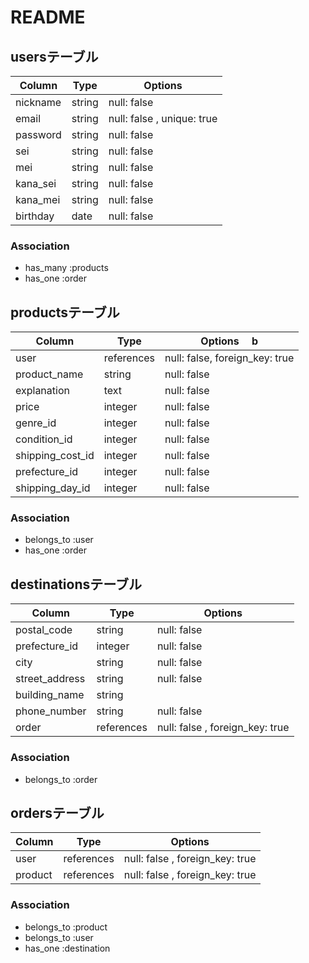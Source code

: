 # README

## usersテーブル 

| Column       | Type    | Options                    |
| ------------ | ------- | -------------------------- |
| nickname     | string  | null: false                |
| email        | string  | null: false , unique: true |
| password     | string  | null: false                |
| sei          | string  | null: false                |
| mei          | string  | null: false                |
| kana_sei     | string  | null: false                |
| kana_mei     | string  | null: false                |
| birthday     | date    | null: false                |

### Association

- has_many :products
- has_one :order

## productsテーブル

| Column           | Type       | Options                   　b  |
| ---------------- | ---------- | ------------------------------ |
| user             | references | null: false, foreign_key: true |
| product_name     | string     | null: false                    |
| explanation      | text       | null: false                    |
| price            | integer    | null: false                    |
| genre_id         | integer    | null: false                    |
| condition_id     | integer    | null: false                    |
| shipping_cost_id | integer    | null: false                    |
| prefecture_id    | integer    | null: false                    |
| shipping_day_id  | integer    | null: false                    |

### Association

- belongs_to :user
- has_one :order

## destinationsテーブル

| Column         | Type       | Options                         |
| -------------- | ---------- | ------------------------------- |
| postal_code    | string     | null: false                     |
| prefecture_id  | integer    | null: false                     |
| city           | string     | null: false                     |
| street_address | string     | null: false                     |
| building_name  | string     |                                 |
| phone_number   | string     | null: false                     |
| order          | references | null: false , foreign_key: true |

### Association

- belongs_to :order

##  ordersテーブル

| Column         | Type       | Options                         |
| -------------- | ---------- | ------------------------------- |
| user           | references | null: false , foreign_key: true |
| product        | references | null: false , foreign_key: true |

### Association

- belongs_to :product
- belongs_to :user
- has_one :destination